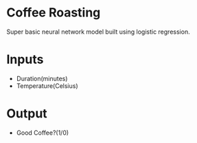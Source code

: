 # Coffee Roasting
Super basic neural network model built using logistic regression.

# Inputs
- Duration(minutes)
- Temperature(Celsius)

# Output
- Good Coffee?(1/0)
